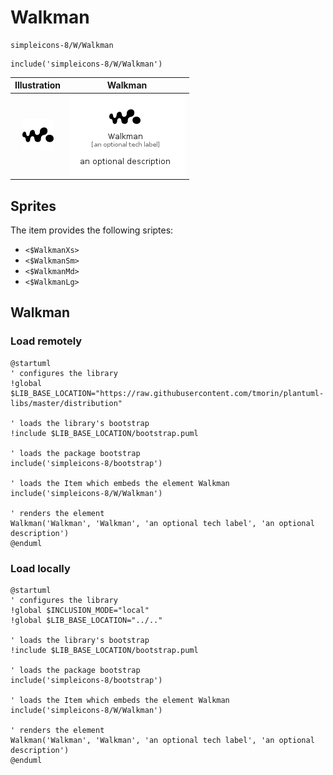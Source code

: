 # Walkman


```text
simpleicons-8/W/Walkman
```

```text
include('simpleicons-8/W/Walkman')
```



| Illustration | Walkman |
| :---: | :---: |
| ![illustration for Illustration](../../simpleicons-8/W/Walkman.png) | ![illustration for Walkman](../../simpleicons-8/W/Walkman.Local.png) |



## Sprites
The item provides the following sriptes:

- `<$WalkmanXs>`
- `<$WalkmanSm>`
- `<$WalkmanMd>`
- `<$WalkmanLg>`





## Walkman

### Load remotely
```plantuml
@startuml
' configures the library
!global $LIB_BASE_LOCATION="https://raw.githubusercontent.com/tmorin/plantuml-libs/master/distribution"

' loads the library's bootstrap
!include $LIB_BASE_LOCATION/bootstrap.puml

' loads the package bootstrap
include('simpleicons-8/bootstrap')

' loads the Item which embeds the element Walkman
include('simpleicons-8/W/Walkman')

' renders the element
Walkman('Walkman', 'Walkman', 'an optional tech label', 'an optional description')
@enduml
```

### Load locally
```plantuml
@startuml
' configures the library
!global $INCLUSION_MODE="local"
!global $LIB_BASE_LOCATION="../.."

' loads the library's bootstrap
!include $LIB_BASE_LOCATION/bootstrap.puml

' loads the package bootstrap
include('simpleicons-8/bootstrap')

' loads the Item which embeds the element Walkman
include('simpleicons-8/W/Walkman')

' renders the element
Walkman('Walkman', 'Walkman', 'an optional tech label', 'an optional description')
@enduml
```

